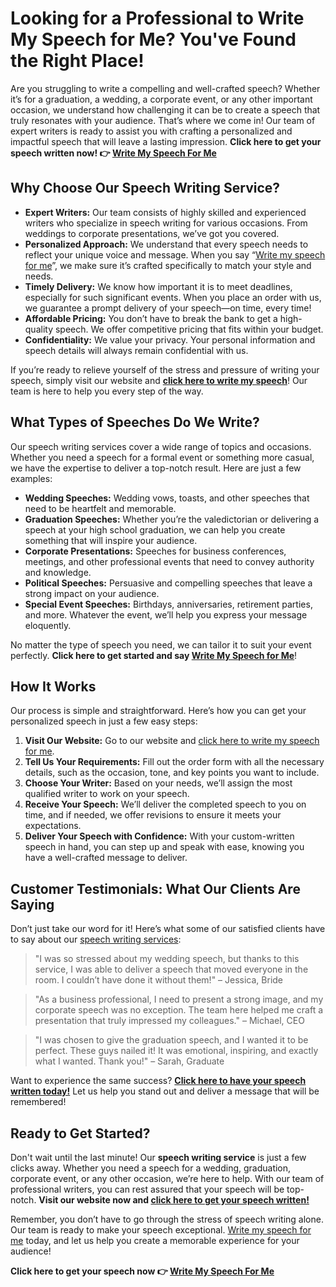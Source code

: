 # Looking for a Professional to **Write My Speech for Me?** You've Found the Right Place!

Are you struggling to write a compelling and well-crafted speech? Whether it’s for a graduation, a wedding, a corporate event, or any other important occasion, we understand how challenging it can be to create a speech that truly resonates with your audience. That’s where we come in! Our team of expert writers is ready to assist you with crafting a personalized and impactful speech that will leave a lasting impression. **Click here to get your speech written now! 👉 [Write My Speech For Me](https://tinyurl.com/topessay?keyword=write+my+speech+for+me)**

## Why Choose Our **Speech Writing Service**?

- **Expert Writers:** Our team consists of highly skilled and experienced writers who specialize in speech writing for various occasions. From weddings to corporate presentations, we’ve got you covered.
- **Personalized Approach:** We understand that every speech needs to reflect your unique voice and message. When you say “[Write my speech for me](https://tinyurl.com/topessay?keyword=write+my+speech+for+me)”, we make sure it’s crafted specifically to match your style and needs.
- **Timely Delivery:** We know how important it is to meet deadlines, especially for such significant events. When you place an order with us, we guarantee a prompt delivery of your speech—on time, every time!
- **Affordable Pricing:** You don’t have to break the bank to get a high-quality speech. We offer competitive pricing that fits within your budget.
- **Confidentiality:** We value your privacy. Your personal information and speech details will always remain confidential with us.

If you’re ready to relieve yourself of the stress and pressure of writing your speech, simply visit our website and **[click here to write my speech](https://tinyurl.com/topessay?keyword=write+my+speech+for+me)**! Our team is here to help you every step of the way.

## What Types of Speeches Do We Write?

Our speech writing services cover a wide range of topics and occasions. Whether you need a speech for a formal event or something more casual, we have the expertise to deliver a top-notch result. Here are just a few examples:

- **Wedding Speeches:** Wedding vows, toasts, and other speeches that need to be heartfelt and memorable.
- **Graduation Speeches:** Whether you’re the valedictorian or delivering a speech at your high school graduation, we can help you create something that will inspire your audience.
- **Corporate Presentations:** Speeches for business conferences, meetings, and other professional events that need to convey authority and knowledge.
- **Political Speeches:** Persuasive and compelling speeches that leave a strong impact on your audience.
- **Special Event Speeches:** Birthdays, anniversaries, retirement parties, and more. Whatever the event, we’ll help you express your message eloquently.

No matter the type of speech you need, we can tailor it to suit your event perfectly. **Click here to get started and say [Write My Speech for Me](https://tinyurl.com/topessay?keyword=write+my+speech+for+me)**!

## How It Works

Our process is simple and straightforward. Here’s how you can get your personalized speech in just a few easy steps:

1. **Visit Our Website:** Go to our website and [click here to write my speech for me](https://tinyurl.com/topessay?keyword=write+my+speech+for+me).
2. **Tell Us Your Requirements:** Fill out the order form with all the necessary details, such as the occasion, tone, and key points you want to include.
3. **Choose Your Writer:** Based on your needs, we’ll assign the most qualified writer to work on your speech.
4. **Receive Your Speech:** We’ll deliver the completed speech to you on time, and if needed, we offer revisions to ensure it meets your expectations.
5. **Deliver Your Speech with Confidence:** With your custom-written speech in hand, you can step up and speak with ease, knowing you have a well-crafted message to deliver.

## Customer Testimonials: What Our Clients Are Saying

Don’t just take our word for it! Here’s what some of our satisfied clients have to say about our [speech writing services](https://tinyurl.com/topessay?keyword=write+my+speech+for+me):

> "I was so stressed about my wedding speech, but thanks to this service, I was able to deliver a speech that moved everyone in the room. I couldn’t have done it without them!" – Jessica, Bride

> "As a business professional, I need to present a strong image, and my corporate speech was no exception. The team here helped me craft a presentation that truly impressed my colleagues." – Michael, CEO

> "I was chosen to give the graduation speech, and I wanted it to be perfect. These guys nailed it! It was emotional, inspiring, and exactly what I wanted. Thank you!" – Sarah, Graduate

Want to experience the same success? **[Click here to have your speech written today!](https://tinyurl.com/topessay?keyword=write+my+speech+for+me)** Let us help you stand out and deliver a message that will be remembered!

## Ready to Get Started?

Don't wait until the last minute! Our **speech writing service** is just a few clicks away. Whether you need a speech for a wedding, graduation, corporate event, or any other occasion, we’re here to help. With our team of professional writers, you can rest assured that your speech will be top-notch. **Visit our website now and [click here to get your speech written!](https://tinyurl.com/topessay?keyword=write+my+speech+for+me)**

Remember, you don’t have to go through the stress of speech writing alone. Our team is ready to make your speech exceptional. [Write my speech for me](https://tinyurl.com/topessay?keyword=write+my+speech+for+me) today, and let us help you create a memorable experience for your audience!

**Click here to get your speech now 👉 [Write My Speech For Me](https://tinyurl.com/topessay?keyword=write+my+speech+for+me)**
